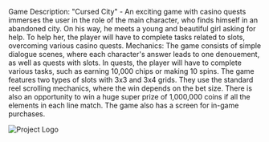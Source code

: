 Game Description: "Cursed City" - An exciting game with casino quests immerses the user in the role of the main character, who finds himself in an abandoned city. On his way, he meets a young and beautiful girl asking for help. To help her, the player will have to complete tasks related to slots, overcoming various casino quests.
 Mechanics: The game consists of simple dialogue scenes, where each character's answer leads to one denouement, as well as quests with slots. In quests, the player will have to complete various tasks, such as earning 10,000 chips or making 10 spins.
The game features two types of slots with 3x3 and 3x4 grids. They use the standard reel scrolling mechanics, where the win depends on the bet size. There is also an opportunity to win a huge super prize of 1,000,000 coins if all the elements in each line match.
The game also has a screen for in-game purchases.

![Project Logo](.images/main_background.png)